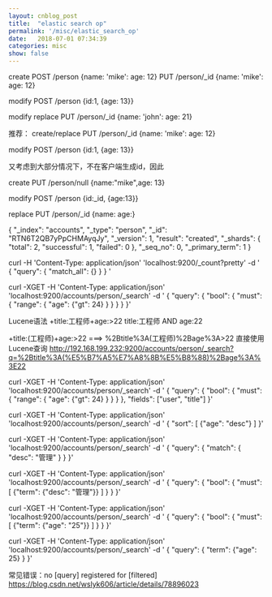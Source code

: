 ```yaml
---
layout: cnblog_post
title:  "elastic search op"
permalink: '/misc/elastic_search_op'
date:   2018-07-01 07:34:39
categories: misc
show: false
---
```


create
POST /person       {name: 'mike': age: 12}
PUT /person/_id    {name: 'mike': age: 12}

modify
POST /person  {id:1, {age: 13}}

modify replace
PUT /person/_id {name: 'john': age: 21}

推荐：
create/replace 
PUT /person/_id    {name: 'mike': age: 12}

modify
POST /person  {id:1, {age: 13}}

又考虑到大部分情况下，不在客户端生成id，因此

create
PUT /person/null {name:"mike",age: 13}

modify
POST /person {id:_id, {age:13}}

replace
PUT /person/_id {name: age:}



{
    "_index": "accounts",
    "_type": "person",
    "_id": "RTN6T2QB7yPpCHMAyqJy",
    "_version": 1,
    "result": "created",
    "_shards": {
        "total": 2,
        "successful": 1,
        "failed": 0
    },
    "_seq_no": 0,
    "_primary_term": 1
}

curl -H 'Content-Type: application/json' 'localhost:9200/_count?pretty' -d '
{
    "query": {
        "match_all": {}
    }
}
'


curl -XGET -H 'Content-Type: application/json' 'localhost:9200/accounts/person/_search' -d '
{
    "query": {
        "bool": {
            "must": {
                "range": {
                    "age": {"gt": 24}
                }
            }
        }
    }
}'

Lucene语法
+title:工程师+age:>22
title:工程师 AND age:22

+title:(工程师)+age:>22 ===> %2Btitle%3A(工程师)%2Bage%3A>22
直接使用Lucene查询
http://192.168.199.232:9200/accounts/person/_search?q=%2Btitle%3A(%E5%B7%A5%E7%A8%8B%E5%B8%88)%2Bage%3A%3E22



curl -XGET -H 'Content-Type: application/json' 'localhost:9200/accounts/person/_search' -d '
{
    "query": {
        "bool": {
            "must": {
                "range": {
                    "age": {"gt": 24}
                }
            }
        }
    },
    "fields": ["user", "title"]
}'

curl -XGET -H 'Content-Type: application/json' 'localhost:9200/accounts/person/_search' -d '
{
    "sort": [
        {"age": "desc"}
    ]
}'


curl -XGET -H 'Content-Type: application/json' 'localhost:9200/accounts/person/_search' -d '
{
    "query": {
        "match": {
            "desc": "管理"
        }
    }
}'

curl -XGET -H 'Content-Type: application/json' 'localhost:9200/accounts/person/_search' -d '
{
    "query": {
        "bool": {
            "must": [
                {"term": {"desc": "管理"}}
            ]
        }
    }
}'


curl -XGET -H 'Content-Type: application/json' 'localhost:9200/accounts/person/_search' -d '
{
    "query": {
        "bool": {
            "must": [
                {"term": {"age": "25"}}
            ]
        }
    }
}'


curl -XGET -H 'Content-Type: application/json' 'localhost:9200/accounts/person/_search' -d '
{
    "query": {
        "term": {"age": 25}
    }
}'





常见错误：no [query] registered for [filtered]
https://blog.csdn.net/wslyk606/article/details/78896023